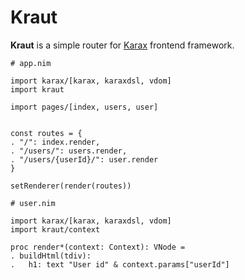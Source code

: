 # Kraut

**Kraut** is a simple router for [Karax](https://github.com/karaxnim/karax) frontend framework.

```
# app.nim

import karax/[karax, karaxdsl, vdom]
import kraut

import pages/[index, users, user]


const routes = {
. "/": index.render,
. "/users/": users.render,
. "/users/{userId}/": user.render
}

setRenderer(render(routes))
```

```
# user.nim

import karax/[karax, karaxdsl, vdom]
import kraut/context

proc render*(context: Context): VNode =
. buildHtml(tdiv):
.   h1: text "User id" & context.params["userId"]
```
